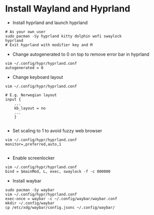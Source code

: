 # Install Wayland and Hyprland

- Install hyprland and launch hyprland
```
# As your own user
sudo pacman -Sy hyprland kitty dolphin wofi swaylock
hyprland
# Exit hyprland with modifier key and M
```


- Change autogenerated to 0 on top to remove error bar in hyprland
```
vim ~/.config/hypr/hyprland.conf
autogenerated = 0 
```
- Change keyboard layout
```
vim ~/.config/hypr/hyprland.conf

# E.g. Norwegian layout
input {
    ...
    kb_layout = no
    ...
    }
    
```

- Set scaling to 1 to avoid fuzzy web browser
```
vim ~/.config/hypr/hyprland.conf
monitor=,preferred,auto,1
    
```

- Enable screenlocker

```
vim ~/.config/hypr/hyprland.conf
bind = $mainMod, L, exec, swaylock -f -c 000000
```

- Install waybar
```
sudo pacman -Sy waybar
vim ~/.config/hypr/hyprland.conf
exec-once = waybar -c ~/.config/waybar/waybar.conf
mkdir ~/.config/waybar
cp /etc/xdg/waybar/config.jsonc ~/.config/waybar/

```



